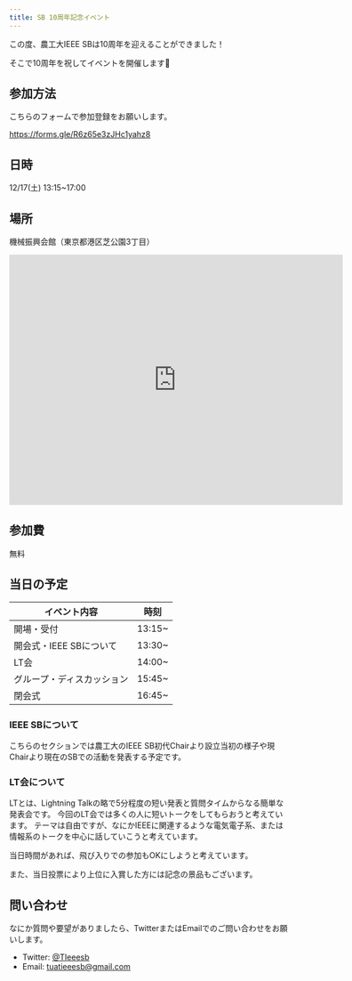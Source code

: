 ```yaml
---
title: SB 10周年記念イベント
---
```


この度、農工大IEEE SBは10周年を迎えることができました！

そこで10周年を祝してイベントを開催します🎉

## 参加方法
こちらのフォームで参加登録をお願いします。

https://forms.gle/R6z65e3zJHc1yahz8

## 日時
12/17(土) 13:15~17:00

## 場所
機械振興会館（東京都港区芝公園3丁目）

<iframe src="https://www.google.com/maps/embed?pb=!1m18!1m12!1m3!1d3241.701628342788!2d139.74308911596233!3d35.65972218019939!2m3!1f0!2f0!3f0!3m2!1i1024!2i768!4f13.1!3m3!1m2!1s0x60188b962f6eb565%3A0x684b0d455a2c999b!2z5qmf5qKw5oyv6IiI5Lya6aSo!5e0!3m2!1sja!2sjp!4v1670084769344!5m2!1sja!2sjp" width="600" height="450" style="border:0;" allowfullscreen="" loading="lazy" referrerpolicy="no-referrer-when-downgrade"></iframe>

## 参加費
無料

## 当日の予定

| イベント内容               | 時刻   |
| -------------------------- | ------ |
| 開場・受付                 | 13:15~ |
| 開会式・IEEE SBについて    | 13:30~ |
| LT会                       | 14:00~ |
| グループ・ディスカッション | 15:45~ |
| 閉会式                     | 16:45~ |

### IEEE SBについて
こちらのセクションでは農工大のIEEE SB初代Chairより設立当初の様子や現Chairより現在のSBでの活動を発表する予定です。


### LT会について
LTとは、Lightning Talkの略で5分程度の短い発表と質問タイムからなる簡単な発表会です。
今回のLT会では多くの人に短いトークをしてもらおうと考えています。
テーマは自由ですが、なにかIEEEに関連するような電気電子系、または情報系のトークを中心に話していこうと考えています。

当日時間があれば、飛び入りでの参加もOKにしようと考えています。

また、当日投票により上位に入賞した方には記念の景品もございます。

## 問い合わせ
なにか質問や要望がありましたら、TwitterまたはEmailでのご問い合わせをお願いします。

* Twitter: [@TIeeesb](https://twitter.com/TIeeesb)
* Email: [tuatieeesb@gmail.com](mailto:tuatieeesb@gmail.com)